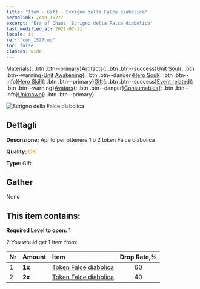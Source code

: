 ```yaml
---
title: "Item - Gift - Scrigno della Falce diabolica"
permalink: /con_1527/
excerpt: "Era of Chaos  Scrigno della Falce diabolica"
last_modified_at: 2021-07-21
locale: it
ref: "con_1527.md"
toc: false
classes: wide
---
```

 [Materials](/ItemsIT/){: .btn .btn--primary}[Artifacts](/ItemsIT/Artifacts/){: .btn .btn--success}[Unit Soul](/ItemsIT/UnitSoul/){: .btn .btn--warning}[Unit Awakening](/ItemsIT/UnitAwakening/){: .btn .btn--danger}[Hero Soul](/ItemsIT/HeroSoul/){: .btn .btn--info}[Hero Skill](/ItemsIT/HeroSkill/){: .btn .btn--primary}[Gift](/ItemsIT/Gift/){: .btn .btn--success}[Event related](/ItemsIT/Events/){: .btn .btn--warning}[Avatars](/ItemsIT/Avatars/){: .btn .btn--danger}[Consumables](/ItemsIT/Consumables/){: .btn .btn--info}[Unknown](/ItemsIT/Unknown/){: .btn .btn--primary}

 ![Scrigno della Falce diabolica](/images/t/i_907141.png)

## Dettagli
 **Descrizione:** Aprilo per ottenere 1 o 2 token Falce diabolica

 **Quality:** <span style="color: #FF8C00">OK</span>

 **Type:** Gift

## Gather

  None

## This item contains:

 **Required Level to open:** 1

 2 You would get **1** item  from:

  | Nr | Amount |     Item    | Drop Rate,% |
  |:---|:-------|:------------|:---------:|
  | 1 |  **1x** | [Token Falce diabolica](/ItemsIT/con_984/) | 60 | 
  | 2 |  **2x** | [Token Falce diabolica](/ItemsIT/con_984/) | 40 | 
